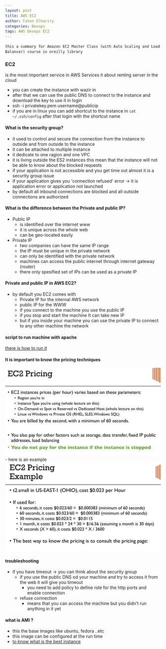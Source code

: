 ```yaml
---
layout: post
title: AWS EC2
author: Faten Elhariry
categories: Devops
tags: AWS Devops EC2
---
```

`this a summary for Amazon EC2 Master Class (with Auto Scaling and Load Balancer) course in oreilly library`

### EC2 
  is the most important service in AWS Services it about renting server in the cloud 
  - you can create the instance with wazir in 
  - after that we can use the public DNS to connect to the instance and download the key to use it in login 
  - ssh -i privatekey.pem username@publicip
  - if you are in linux you can add shortcut to the instance in `cat ~/.ssh/config` after that login with the shortcut name 

#### What is the security group? 
  - it used to control and secure the connection from the instance to outside and from outside to the instance 
  - it can be attached to multiple instance 
  - it dedicate to one ragion and one VPC 
  - it is living outside the ES2 instances this mean that the instance will not be able to know about the blocked requests 
  - if your application is not accessible and you get time out almost it is a security group issue 
  - if your application gives you 'connection refused' error &rarr; it is application error or application not launched  
  - by default all inbound connections are blocked and all outside connections are authorized 

#### What is the difference between the Private and public IP?
  - Public IP
    - is identified over the internet www
    - it is unique across the whole web 
    - can be geo-located easily 
  - Private IP 
    - two companies can have the same IP range 
    - the IP must be unique in the private network 
    - can only be identified with the private network 
    - machines can access the public internet through internet gateway (router)
    - there only spesified set of IPs can be used as a private IP 

#### Private and public IP in AWS EC2?
  - by default you EC2 comes with 
    - Private IP for the internal AWS network 
    - public IP for the WWW
    - if you connect to the machine you use the public IP 
    - if you stop and start the machine It can take new IP 
    - but if you inside your machine you can use the private IP to connect to any other machine the network 

#### script to run machine with apache 
[there is how to run it](/devops-includes/script_to_run_vm_with_apache)

#### It is important to know the pricing techniques 
<img src="../images/EC2_Pricing.png" />
- here is an example 
<img src="../images/pricing_example.png" />

#### troubleshooting
  - if you have timeout &rarr; you can think about the security group 
    - if you use the public DNS od your machine and try to access it from the web it will give you timeout 
      - you need to add policy to define role for the http ports and enable connection 
    - refuse connection 
      - means that you can access the machine but you didn't run anything in it yet

#### what is AMI ?
  - this the base images like ubuntu, fedora ..etc
  - this image can be configured at the run time 
  - [to know what is the best instance](https://instances.vantage.sh/)